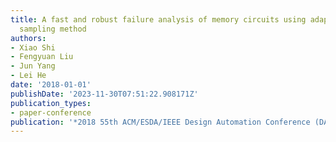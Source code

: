 ```yaml
---
title: A fast and robust failure analysis of memory circuits using adaptive importance
  sampling method
authors:
- Xiao Shi
- Fengyuan Liu
- Jun Yang
- Lei He
date: '2018-01-01'
publishDate: '2023-11-30T07:51:22.908171Z'
publication_types:
- paper-conference
publication: '*2018 55th ACM/ESDA/IEEE Design Automation Conference (DAC)*'
---
```

